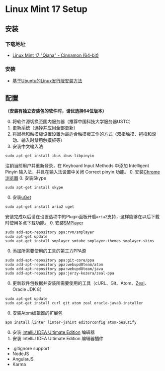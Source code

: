 # Linux Mint 17 Setup

## 安装

### 下载地址

- [Linux Mint 17 "Qiana" - Cinnamon (64-bit)](http://www.linuxmint.com/edition.php?id=158)

### 安装

- [基于Ubuntu的Linux发行版安装方法](Install.md)

## 配置

**（安装有独立安装包的软件时，请优选择64位版本）**

0. 将软件源切换至国内服务器（推荐中国科技大学服务器USTC）
0. 更新系统（选择并应用全部更新）
0. 将鼠标和触摸板设置设置为最适合触摸板工作的方式（双指触摸、拖拽和滚动、输入时禁用触摸板等）
0. 安装中文输入法

  ```
  sudo apt-get install ibus ibus-libpinyin
  ```
  注销当前用户并重新登录，在 Keyboard Input Methods 中添加 Intelligent Pinyin 输入法，并且在输入法设置中关闭 Correct pinyin 功能。
0. 安装[Chrome浏览器](https://www.google.com/intl/en/chrome/browser/?platform=linux)
0. 安装Skype

  ```
  sudo apt-get install skype
  ```
0. 安装[uGet](http://ugetdm.com)

  ```
  sudo apt-get install aria2 uget
  ```
  安装完成以后请在设置选项中的Plugin面板开启```aria2```支持，这样能够在以后下载时使用多点下载功能。
0. 安装[SMPlayer](http://smplayer.sourceforge.net)

  ```
  sudo add-apt-repository ppa:rvm/smplayer 
  sudo apt-get update 
  sudo apt-get install smplayer smtube smplayer-themes smplayer-skins 
  ```
0. 添加所需要使用的工具的第三方PPA源

  ```
  sudo add-apt-repository ppa:git-core/ppa
  sudo add-apt-repository ppa:webupd8team/atom
  sudo add-apt-repository ppa:webupd8team/java
  sudo add-apt-repository ppa:jerzy-kozera/zeal-ppa
  ```
0. 更新软件包数据并安装所需要使用的工具（cURL、Git、Atom、[Zeal](http://zealdocs.org)、Oracle JDK 8）

  ```
  sudo apt-get update
  sudo apt-get install curl git atom zeal oracle-java8-installer
  ```
0. 安装Atom编辑器的扩展包

  ```
  apm install linter linter-jshint editorconfig atom-beautify
  ```
0. 安装 [IntelliJ IDEA Ultimate Edition](https://www.jetbrains.com/idea/download/) 编辑器
0. 安装 IntelliJ IDEA Ultimate Edition 编辑器插件
  - .gitignore support
  - NodeJS
  - AngularJS
  - Karma
